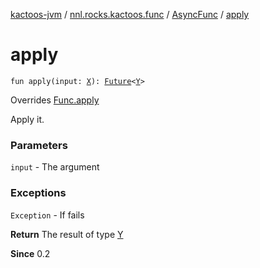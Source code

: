 [kactoos-jvm](../../index.md) / [nnl.rocks.kactoos.func](../index.md) / [AsyncFunc](index.md) / [apply](./apply.md)

# apply

`fun apply(input: `[`X`](index.md#X)`): `[`Future`](http://docs.oracle.com/javase/8/docs/api/java/util/concurrent/Future.html)`<`[`Y`](index.md#Y)`>`

Overrides [Func.apply](../../nnl.rocks.kactoos/-func/apply.md)

Apply it.

### Parameters

`input` - The argument

### Exceptions

`Exception` - If fails

**Return**
The result of type [Y](index.md#Y)

**Since**
0.2

